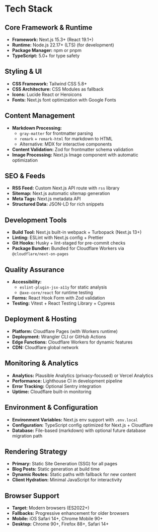 # Tech Stack

## Core Framework & Runtime
- **Framework:** Next.js 15.3+ (React 19.1+)
- **Runtime:** Node.js 22.17+ (LTS) (for development)
- **Package Manager:** npm or pnpm
- **TypeScript:** 5.0+ for type safety

## Styling & UI
- **CSS Framework:** Tailwind CSS 5.8+
- **CSS Architecture:** CSS Modules as fallback
- **Icons:** Lucide React or Heroicons
- **Fonts:** Next.js font optimization with Google Fonts

## Content Management
- **Markdown Processing:** 
  - `gray-matter` for frontmatter parsing
  - `remark` + `remark-html` for markdown to HTML
  - Alternative: MDX for interactive components
- **Content Validation:** Zod for frontmatter schema validation
- **Image Processing:** Next.js Image component with automatic optimization

## SEO & Feeds
- **RSS Feed:** Custom Next.js API route with `rss` library
- **Sitemap:** Next.js automatic sitemap generation
- **Meta Tags:** Next.js metadata API
- **Structured Data:** JSON-LD for rich snippets

## Development Tools
- **Build Tool:** Next.js built-in webpack + Turbopack (Next.js 13+)
- **Linting:** ESLint with Next.js config + Prettier
- **Git Hooks:** Husky + lint-staged for pre-commit checks
- **Package Bundler:** Bundled for Cloudflare Workers via `@cloudflare/next-on-pages`

## Quality Assurance
- **Accessibility:** 
  - `eslint-plugin-jsx-a11y` for static analysis
  - `@axe-core/react` for runtime testing
- **Forms:** React Hook Form with Zod validation
- **Testing:** Vitest + React Testing Library + Cypress

## Deployment & Hosting
- **Platform:** Cloudflare Pages (with Workers runtime)
- **Deployment:** Wrangler CLI or GitHub Actions
- **Edge Functions:** Cloudflare Workers for dynamic features
- **CDN:** Cloudflare global network

## Monitoring & Analytics
- **Analytics:** Plausible Analytics (privacy-focused) or Vercel Analytics
- **Performance:** Lighthouse CI in development pipeline
- **Error Tracking:** Optional Sentry integration
- **Uptime:** Cloudflare built-in monitoring

## Environment & Configuration
- **Environment Variables:** Next.js env support with `.env.local`
- **Configuration:** TypeScript config optimized for Next.js + Cloudflare
- **Database:** File-based (markdown) with optional future database migration path

## Rendering Strategy
- **Primary:** Static Site Generation (SSG) for all pages
- **Blog Posts:** Static generation at build time
- **Dynamic Routes:** Static paths with fallback for new content
- **Client Hydration:** Minimal JavaScript for interactivity

## Browser Support
- **Target:** Modern browsers (ES2022+)
- **Fallbacks:** Progressive enhancement for older browsers
- **Mobile:** iOS Safari 14+, Chrome Mobile 90+
- **Desktop:** Chrome 90+, Firefox 88+, Safari 14+

